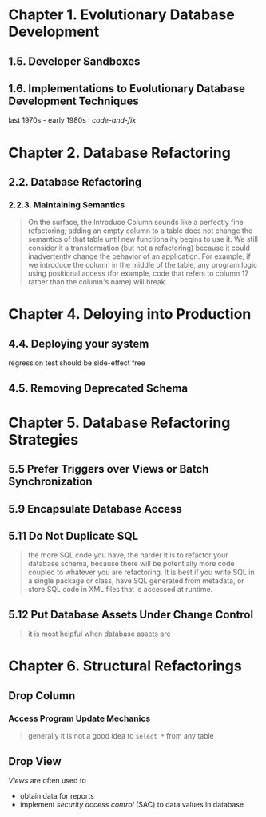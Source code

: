 # Chapter 1. Evolutionary Database Development
## 1.5. Developer Sandboxes
## 1.6. Implementations to Evolutionary Database Development Techniques
last 1970s - early 1980s : *code-and-fix*


# Chapter 2. Database Refactoring
## 2.2. Database Refactoring
### 2.2.3. Maintaining Semantics
> On the surface, the Introduce Column sounds like a perfectly fine refactoring; adding an empty column to a table does not change the semantics of that table until new functionality begins to use it. We still consider it a transformation (but not a refactoring) because it could inadvertently change the behavior of an application. For example, if we introduce the column in the middle of the table, any program logic using positional access (for example, code that refers to column 17 rather than the column's name) will break.
# Chapter 4. Deloying into Production
## 4.4. Deploying your system
regression test should be side-effect free

## 4.5. Removing Deprecated Schema
# Chapter 5. Database Refactoring Strategies
## 5.5 Prefer Triggers over Views or Batch Synchronization
## 5.9 Encapsulate Database Access
## 5.11 Do Not Duplicate SQL
> the more SQL code you have, the harder it is to refactor your database schema, because there will be potentially more code coupled to whatever you are refactoring.
> It is best if you write SQL in a single package or class, have SQL generated from metadata, or store SQL code in XML files that is accessed at runtime.
## 5.12 Put Database Assets Under Change Control
> it is most helpful when database assets are

# Chapter 6. Structural Refactorings
## Drop Column
### Access Program Update Mechanics
> generally it is not a good idea to `select *` from any table
## Drop View
*Views* are often used to 
* obtain data for reports
* implement *security access control* (SAC) to data values in database

